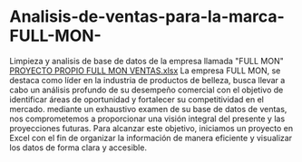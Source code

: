 # Analisis-de-ventas-para-la-marca-FULL-MON-
Limpieza y  analisis de base de datos de la empresa llamada "FULL MON"
[PROYECTO PROPIO FULL MON VENTAS.xlsx](https://github.com/doumecq/Analisis-de-ventas-para-la-marca-FULL-MON-/files/14613634/PROYECTO.PROPIO.FULL.MON.VENTAS.xlsx)
La empresa FULL MON, se destaca como líder en la industria de productos de belleza, busca llevar a cabo un análisis profundo de su desempeño comercial con el objetivo de identificar áreas de oportunidad y fortalecer su competitividad en el mercado. mediante un exhaustivo examen de su base de datos de ventas, nos comprometemos a proporcionar una visión integral del presente y las proyecciones futuras. Para alcanzar este objetivo, iniciamos un proyecto en Excel con el fin de organizar la información de manera eficiente y visualizar los datos de forma clara y accesible.

